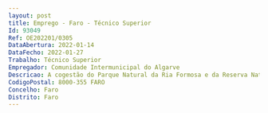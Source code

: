 ```yaml
--- 
layout: post
title: Emprego - Faro - Técnico Superior
Id: 93049
Ref: OE202201/0305
DataAbertura: 2022-01-14
DataFecho: 2022-01-27
Trabalho: Técnico Superior
Empregador: Comunidade Intermunicipal do Algarve
Descricao: A cogestão do Parque Natural da Ria Formosa e da Reserva Natural do Sapal de Castro Marim tem por base a assinatura de um protocolo de colaboração técnica e financeira entre o Fundo Ambiental, a AMAL e o ICNF – Instituto da Conservação da Natureza e das Florestas, que tem como principal objectivo garantir o apoio técnico e operacional, dedicado e em exclusividade, à implementação das actividades consideradas prioritárias no âmbito da promoção da cogestão das áreas protegidas, definida no Decreto Lei n.º 116 2019, de 21 de agosto, com objectivos específicos a atingir em duas fases  1.ª fase – Arranque do modelo de cogestão 2.ª fase –  Consolidação do modelo de cogestão.
CodigoPostal: 8000-355 FARO
Concelho: Faro
Distrito: Faro
--- 
```

